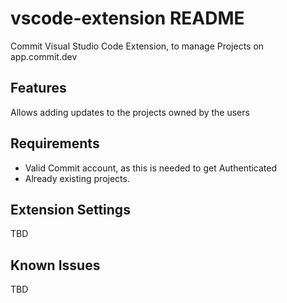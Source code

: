 # vscode-extension README

Commit Visual Studio Code Extension, to manage Projects on app.commit.dev

## Features

Allows adding updates to the projects owned by the users

## Requirements

- Valid Commit account, as this is needed to get Authenticated
- Already existing projects.

## Extension Settings

TBD

## Known Issues

TBD
